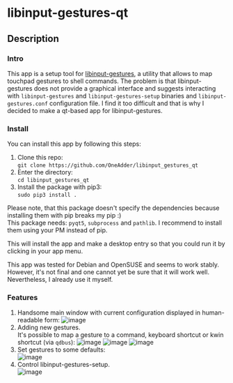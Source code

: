 # libinput-gestures-qt

## Description

### Intro
This app is a setup tool for [libinput-gestures](https://github.com/bulletmark/libinput-gestures), a utility that allows
to map touchpad gestures to shell commands.
The problem is that libinput-gestures does not provide a graphical interface and suggests interacting with
`libinput-gestures` and `libinput-gestures-setup` binaries and `libinput-gestures.conf` configuration file.
I find it too difficult and that is why I decided to make a qt-based app for libinput-gestures.

### Install
You can install this app by following this steps:
1) Clone this repo:  
`git clone https://github.com/OneAdder/libinput_gestures_qt`  
2) Enter the directory:  
`cd libinput_gestures_qt`
3) Install the package with pip3:  
`sudo pip3 install .`

Please note, that this package doesn't specify the dependencies because installing them with pip
breaks my pip :)  
This package needs: `pyqt5`, `subprocess` and `pathlib`. I recommend to install them using your PM instead of pip.

This will install the app and make a desktop entry so that you could run it by clicking in
your app menu.

This app was tested for Debian and OpenSUSE and seems to work stably. However,
it's not final and one cannot yet be sure that it will work well. Nevertheless, I
already use it myself.

### Features
1) Handsome main window with current configuration displayed in human-readable form:
![image](https://user-images.githubusercontent.com/19834976/56821309-9521b080-6856-11e9-8a2c-ee12b31c9fa4.png)
2) Adding new gestures.  
It's possible to map a gesture to a command, keyboard shortcut or kwin shortcut (via `qdbus`):
![image](https://user-images.githubusercontent.com/19834976/56820851-9c948a00-6855-11e9-9768-9985e0e1f868.png)
![image](https://user-images.githubusercontent.com/19834976/56820873-afa75a00-6855-11e9-9119-22e52acacda9.png)
![image](https://user-images.githubusercontent.com/19834976/56820924-cea5ec00-6855-11e9-976f-980508316027.png)
3) Set gestures to some defaults:  
![image](https://user-images.githubusercontent.com/19834976/56820982-ef6e4180-6855-11e9-875d-a573157dada2.png)
4) Control libinput-gestures-setup.  
![image](https://user-images.githubusercontent.com/19834976/56821022-04e36b80-6856-11e9-996c-e0db2c26e9f7.png)

